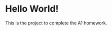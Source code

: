 Hello World!
================================================

This is  the project to complete the A1 homework.
